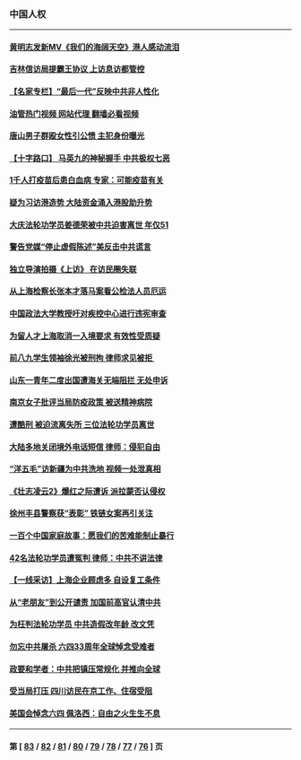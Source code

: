 ### 中国人权
---
#### [黄明志发新MV《我们的海阔天空》港人感动流泪](../../pages/ncid278/n13757350.md?06130445) 
#### [吉林信访局提霸王协议 上访息访都管控](../../pages/ncid278/n13757307.md?06130445) 
#### [【名家专栏】“最后一代”反映中共非人性化](../../pages/ncid278/n13756676.md?06130445) 
#### [油管热门视频 网站代理 翻墙必看视频](http://209.222.30.114:81/youtube.html?06130445)
#### [唐山男子群殴女性引公愤 主犯身份曝光](../../pages/ncid278/n13757180.md?06130445) 
#### [【十字路口】 马英九的神秘握手 中共极权七恶](../../pages/ncid278/n13756688.md?06130445) 
#### [1千人打疫苗后患白血病 专家：可能疫苗有关](../../pages/ncid278/n13755932.md?06130445) 
#### [疑为习访港造势 大陆资金涌入港股助升势](../../pages/ncid278/n13756127.md?06130445) 
#### [大庆法轮功学员姜德荣被中共迫害离世 年仅51](../../pages/ncid278/n13755805.md?06130445) 
#### [警告党媒“停止虚假陈述”美反击中共谎言](../../pages/ncid278/n13755809.md?06130445) 
#### [独立导演拍摄《上访》 在访民圈失联](../../pages/ncid278/n13755221.md?06130445) 
#### [从上海检察长张本才落马案看公检法人员厄运](../../pages/ncid278/n13755011.md?06130445) 
#### [中国政法大学教授吁对疾控中心进行违宪审查](../../pages/ncid278/n13755348.md?06130445) 
#### [为留人才上海取消一入境要求 有效性受质疑](../../pages/ncid278/n13755114.md?06130445) 
#### [前八九学生领袖徐光被刑拘 律师求见被拒 ](../../pages/ncid278/n13755014.md?06130445) 
#### [山东一青年二度出国遭海关无端阻拦 无处申诉](../../pages/ncid278/n13754813.md?06130445) 
#### [南京女子批评当局防疫政策 被送精神病院](../../pages/ncid278/n13754790.md?06130445) 
#### [遭酷刑 被迫流离失所 三位法轮功学员离世](../../pages/ncid278/n13754229.md?06130445) 
#### [大陆多地关闭境外电话短信 律师：侵犯自由](../../pages/ncid278/n13754338.md?06130445) 
#### [“洋五毛”访新疆为中共洗地 视频一处泄真相](../../pages/ncid278/n13754220.md?06130445) 
#### [《壮志凌云2》爆红之际遭诉 派拉蒙否认侵权](../../pages/ncid278/n13754137.md?06130445) 
#### [徐州丰县警察获“表彰” 铁链女案再引关注](../../pages/ncid278/n13753946.md?06130445) 
#### [一百个中国家庭故事：愿我们的苦难能制止暴行](../../pages/ncid278/n13753117.md?06130445) 
#### [42名法轮功学员遭冤判 律师：中共不讲法律](../../pages/ncid278/n13753469.md?06130445) 
#### [【一线采访】上海企业顾虑多 自设复工条件](../../pages/ncid278/n13753011.md?06130445) 
#### [从“老朋友”到公开谴责 加国前高官认清中共](../../pages/ncid278/n13753035.md?06130445) 
#### [为枉判法轮功学员 中共造假改年龄 改文凭](../../pages/ncid278/n13752835.md?06130445) 
#### [勿忘中共屠杀 六四33周年全球悼念受难者](../../pages/ncid278/n13752461.md?06130445) 
#### [政要和学者：中共把镇压常规化 并推向全球](../../pages/ncid278/n13752426.md?06130445) 
#### [受当局打压 四川访民在京工作、住宿受阻](../../pages/ncid278/n13752175.md?06130445) 
#### [美国会悼念六四 佩洛西：自由之火生生不息](../../pages/ncid278/n13752143.md?06130445) 

---
#### 第 [ [83](./83.md?06130445) / [82](./82.md?06130445) / [81](./81.md?06130445) / [80](./80.md?06130445) / [79](./79.md?06130445) / [78](./78.md?06130445) / [77](./77.md?06130445) / [76](./76.md?06130445) ] 页
